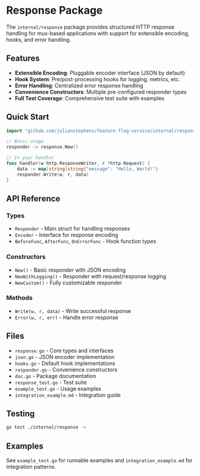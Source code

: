 # Response Package

The `internal/response` package provides structured HTTP response handling for mux-based applications with support for extensible encoding, hooks, and error handling.

## Features

- **Extensible Encoding**: Pluggable encoder interface (JSON by default)
- **Hook System**: Pre/post-processing hooks for logging, metrics, etc.
- **Error Handling**: Centralized error response handling
- **Convenience Constructors**: Multiple pre-configured responder types
- **Full Test Coverage**: Comprehensive test suite with examples

## Quick Start

```go
import "github.com/julianstephens/feature-flag-service/internal/response"

// Basic usage
responder := response.New()

// In your handler
func handler(w http.ResponseWriter, r *http.Request) {
    data := map[string]string{"message": "Hello, World!"}
    responder.Write(w, r, data)
}
```

## API Reference

### Types

- `Responder` - Main struct for handling responses
- `Encoder` - Interface for response encoding
- `BeforeFunc`, `AfterFunc`, `OnErrorFunc` - Hook function types

### Constructors

- `New()` - Basic responder with JSON encoding
- `NewWithLogging()` - Responder with request/response logging
- `NewCustom()` - Fully customizable responder

### Methods

- `Write(w, r, data)` - Write successful response
- `Error(w, r, err)` - Handle error response

## Files

- `response.go` - Core types and interfaces
- `json.go` - JSON encoder implementation
- `hooks.go` - Default hook implementations
- `responder.go` - Convenience constructors
- `doc.go` - Package documentation
- `response_test.go` - Test suite
- `example_test.go` - Usage examples
- `integration_example.md` - Integration guide

## Testing

```bash
go test ./internal/response -v
```

## Examples

See `example_test.go` for runnable examples and `integration_example.md` for integration patterns.